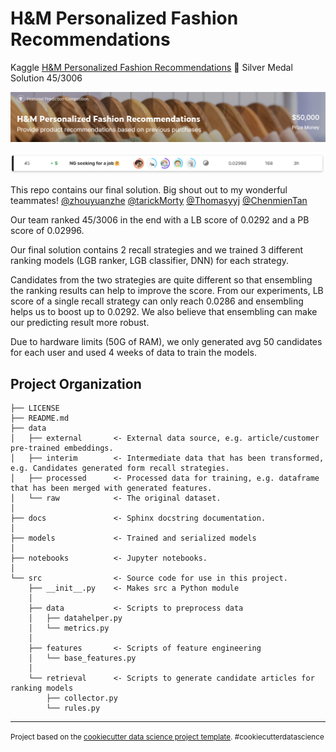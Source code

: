 # H&M Personalized Fashion Recommendations

Kaggle [H&M Personalized Fashion Recommendations](https://www.kaggle.com/competitions/h-and-m-personalized-fashion-recommendations/overview) 🥈 Silver Medal Solution 45/3006

![background](./imgs/img1.png)

![rank](./imgs/img2.png)

This repo contains our final solution. Big shout out to my wonderful teammates! [@zhouyuanzhe](https://github.com/zhouyuanzhe) [@tarickMorty](https://github.com/tarickMorty) [@Thomasyyj](https://github.com/Thomasyyj) [@ChenmienTan](https://github.com/ChenmienTan)

Our team ranked 45/3006 in the end with a LB score of 0.0292 and a PB score of 0.02996.

Our final solution contains 2 recall strategies and we trained 3 different ranking models (LGB ranker, LGB classifier, DNN) for each strategy.

Candidates from the two strategies are quite different so that ensembling the ranking results can help to improve the score. From our experiments, LB score of a single recall strategy can only reach 0.0286 and ensembling helps us to boost up to 0.0292. We also believe that ensembling can make our predicting result more robust.

Due to hardware limits (50G of RAM), we only generated avg 50 candidates for each user and used 4 weeks of data to train the models.

Project Organization
------------

    ├── LICENSE
    ├── README.md
    ├── data
    │   ├── external       <- External data source, e.g. article/customer pre-trained embeddings.
    │   ├── interim        <- Intermediate data that has been transformed, e.g. Candidates generated form recall strategies.
    │   ├── processed      <- Processed data for training, e.g. dataframe that has been merged with generated features.
    │   └── raw            <- The original dataset.
    │
    ├── docs               <- Sphinx docstring documentation.
    │
    ├── models             <- Trained and serialized models
    │
    ├── notebooks          <- Jupyter notebooks. 
    │
    └── src                <- Source code for use in this project.
        ├── __init__.py    <- Makes src a Python module
        │
        ├── data           <- Scripts to preprocess data
        │   ├── datahelper.py
        │   └── metrics.py
        │
        ├── features       <- Scripts of feature engineering
        │   └── base_features.py
        │
        └── retrieval      <- Scripts to generate candidate articles for ranking models
            ├── collector.py
            └── rules.py

--------

<p><small>Project based on the <a target="_blank" href="https://drivendata.github.io/cookiecutter-data-science/">cookiecutter data science project template</a>. #cookiecutterdatascience</small></p>
